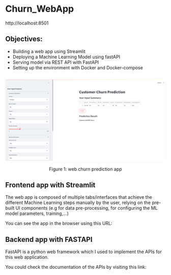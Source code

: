 # Churn_WebApp


http://localhost:8501

## Objectives:

- Building a web app using Streamlit
- Deploying a Machine Learning Model using fastAPI
- Serving model via REST API with FastAPI
- Setting up the environment with Docker and Docker-compose

##

<div align="center">
    <img width="700" src="/images/WebAppChurn.png" alt="Material Bread logo">
    <p style="text-align: center;">Figure 1: web churn prediction app</p>   
</div>


## Frontend app with Streamlit

The web app is composed of multiple tabs/interfaces that achieve the different Machine Learning steps manually by the user, relying on the pre-built UI components (e.g for data pre-processing, for configuring the ML model parameters, training,...)

You can see the app in the browser using this URL: 
## Backend app with FASTAPI

FastAPI is a python web framework which I used to implement the APIs for this web application.

You could check the documentation of the APIs by visiting this link: 
